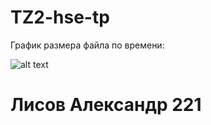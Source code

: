 # TZ2-hse-tp 
График размера файла по времени:

![alt text](https://imgur.com/a/HKZPRLv.jpg) 

# Лисов Александр 221
